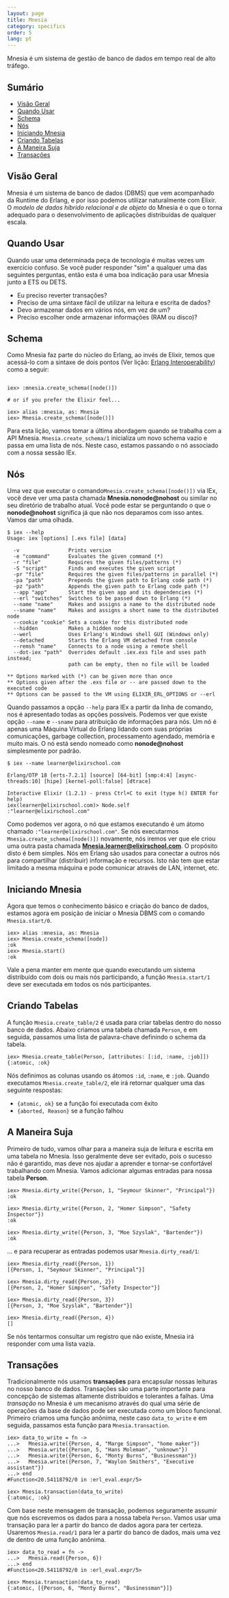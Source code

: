 ```yaml
---
layout: page
title: Mnesia
category: specifics
order: 5
lang: pt
---
```


Mnesia é um sistema de gestão de banco de dados em tempo real de alto tráfego.

## Sumário

- [Visão Geral](#visao-geral)
- [Quando Usar](#quando-usar)
- [Schema](#schema)
- [Nós](#nos)
- [Iniciando Mnesia](#iniciando-mnesia)
- [Criando Tabelas](#criando-tabelas)
- [A Maneira Suja](#a-maneira-suja)
- [Transações](#transacoes)


## <a name="visao-geral"></a> Visão Geral

Mnesia é um sistema de banco de dados (DBMS) que vem acompanhado da Runtime do Erlang, e por isso podemos utilizar naturalmente com Elixir. O *modelo de dados híbrido relacional e de objeto* do Mnesia é o que o torna adequado para o desenvolvimento de aplicações distribuídas de qualquer escala.

## Quando Usar

Quando usar uma determinada peça de tecnologia é muitas vezes um exercício confuso. Se você puder responder "sim" a qualquer uma das seguintes perguntas, então esta é uma boa indicação para usar Mnesia junto a ETS ou DETS.

  - Eu preciso reverter transações?
  - Preciso de uma sintaxe fácil de utilizar na leitura e escrita de dados?
  - Devo armazenar dados em vários nós, em vez de um?
  - Preciso escolher onde armazenar informações (RAM ou disco)?

## Schema

Como Mnesia faz parte do núcleo do Erlang, ao invés de Elixir, temos que acessá-lo com a sintaxe de dois pontos (Ver lição: [Erlang Interoperability](https://elixirschool.com/lessons/advanced/erlang/)) como a seguir:

```shell

iex> :mnesia.create_schema([node()])

# or if you prefer the Elixir feel...

iex> alias :mnesia, as: Mnesia
iex> Mnesia.create_schema([node()])

```

Para esta lição, vamos tomar a última abordagem quando se trabalha com a API Mnesia. `Mnesia.create_schema/1` inicializa um novo schema vazio e passa em uma lista de nós. Neste caso, estamos passando o nó associado com a nossa sessão IEx.

## <a name="nos"></a> Nós

Uma vez que executar o comando`Mnesia.create_schema([node()])` via IEx, você deve ver uma pasta chamada **Mnesia.nonode@nohost** ou similar no seu diretório de trabalho atual. Você pode estar se perguntando o que o **nonode@nohost** significa já que não nos deparamos com isso antes. Vamos dar uma olhada.

```shell
$ iex --help
Usage: iex [options] [.exs file] [data]

  -v                Prints version
  -e "command"      Evaluates the given command (*)
  -r "file"         Requires the given files/patterns (*)
  -S "script"       Finds and executes the given script
  -pr "file"        Requires the given files/patterns in parallel (*)
  -pa "path"        Prepends the given path to Erlang code path (*)
  -pz "path"        Appends the given path to Erlang code path (*)
  --app "app"       Start the given app and its dependencies (*)
  --erl "switches"  Switches to be passed down to Erlang (*)
  --name "name"     Makes and assigns a name to the distributed node
  --sname "name"    Makes and assigns a short name to the distributed node
  --cookie "cookie" Sets a cookie for this distributed node
  --hidden          Makes a hidden node
  --werl            Uses Erlang's Windows shell GUI (Windows only)
  --detached        Starts the Erlang VM detached from console
  --remsh "name"    Connects to a node using a remote shell
  --dot-iex "path"  Overrides default .iex.exs file and uses path instead;
                    path can be empty, then no file will be loaded

** Options marked with (*) can be given more than once
** Options given after the .exs file or -- are passed down to the executed code
** Options can be passed to the VM using ELIXIR_ERL_OPTIONS or --erl
```

Quando passamos a opção `--help` para IEx a partir da linha de comando, nos é apresentado todas as opções possíveis. Podemos ver que existe opção `--name` e `--sname` para atribuição de informações para nós. Um nó é apenas uma Máquina Virtual do Erlang lidando com suas próprias comunicações, garbage collection, processamento agendado, memória e muito mais. O nó está sendo nomeado como **nonode@nohost** simplesmente por padrão.

```shell
$ iex --name learner@elixirschool.com

Erlang/OTP 18 [erts-7.2.1] [source] [64-bit] [smp:4:4] [async-threads:10] [hipe] [kernel-poll:false] [dtrace]

Interactive Elixir (1.2.1) - press Ctrl+C to exit (type h() ENTER for help)
iex(learner@elixirschool.com)> Node.self
:"learner@elixirschool.com"
```

Como podemos ver agora, o nó que estamos executando é um átomo chamado `:"learner@elixirschool.com"`. Se nós executarmos `Mnesia.create_schema([node()])` novamente, nós iremos ver que ele criou uma outra pasta chamada **Mnesia.learner@elixirschool.com**. O propósito disto é bem simples. Nós em Erlang são usados para conectar a outros nós para compartilhar (distribuir) informação e recursos. Isto não tem que estar limitado a mesma máquina e pode comunicar através de LAN, internet, etc.

## Iniciando Mnesia

Agora que temos o conhecimento básico e criação do banco de dados, estamos agora em posição de iniciar o Mnesia DBMS com o comando ```Mnesia.start/0```.

```shell
iex> alias :mnesia, as: Mnesia
iex> Mnesia.create_schema([node])
:ok
iex> Mnesia.start()
:ok
```

Vale a pena manter em mente que quando executando um sistema distribuído com dois ou mais nós participando, a função `Mnesia.start/1` deve ser executada em todos os nós participantes.

## Criando Tabelas

A função `Mnesia.create_table/2` é usada para criar tabelas dentro do nosso banco de dados. Abaixo criamos uma tabela chamada `Person`, e em seguida, passamos uma lista de palavra-chave definindo o schema da tabela.

```shell
iex> Mnesia.create_table(Person, [attributes: [:id, :name, :job]])
{:atomic, :ok}
```
Nós definimos as colunas usando os átomos `:id`, `:name`, e `:job`. Quando executamos `Mnesia.create_table/2`, ele irá retornar qualquer uma das seguinte respostas:

 - `{atomic, ok}` se a função foi executada com êxito
 - `{aborted, Reason}` se a função falhou

## A Maneira Suja

Primeiro de tudo, vamos olhar para a maneira suja de leitura e escrita em uma tabela no Mnesia. Isso geralmente deve ser evitado, pois o sucesso não é garantido, mas deve nos ajudar a aprender e tornar-se confortável trabalhando com Mnesia. Vamos adicionar algumas entradas para nossa tabela **Person**.

```shell
iex> Mnesia.dirty_write({Person, 1, "Seymour Skinner", "Principal"})
:ok

iex> Mnesia.dirty_write({Person, 2, "Homer Simpson", "Safety Inspector"})
:ok

iex> Mnesia.dirty_write({Person, 3, "Moe Szyslak", "Bartender"})
:ok
```

... e para recuperar as entradas podemos usar `Mnesia.dirty_read/1`:

```shell
iex> Mnesia.dirty_read({Person, 1})
[{Person, 1, "Seymour Skinner", "Principal"}]

iex> Mnesia.dirty_read({Person, 2})
[{Person, 2, "Homer Simpson", "Safety Inspector"}]

iex> Mnesia.dirty_read({Person, 3})
[{Person, 3, "Moe Szyslak", "Bartender"}]

iex> Mnesia.dirty_read({Person, 4})
[]
```
Se nós tentarmos consultar um registro que não existe, Mnesia irá responder com uma lista vazia.


## <a name="transacoes"></a> Transações

Tradicionalmente nós usamos **transações** para encapsular nossas leituras no nosso banco de dados. Transações são uma parte importante para concepção de sistemas altamente distribuídos e tolerantes a falhas. Uma *transação* no Mnesia é um mecanismo através do qual uma série de operações da base de dados pode ser executada como um bloco funcional. Primeiro criamos uma função anônima, neste caso `data_to_write` e em seguida, passamos esta função para `Mnesia.transaction`.

```shell
iex> data_to_write = fn ->
...>   Mnesia.write({Person, 4, "Marge Simpson", "home maker"})
...>   Mnesia.write({Person, 5, "Hans Moleman", "unknown"})
...>   Mnesia.write({Person, 6, "Monty Burns", "Businessman"})
...>   Mnesia.write({Person, 7, "Waylon Smithers", "Executive assistant"})
...> end
#Function<20.54118792/0 in :erl_eval.expr/5>

iex> Mnesia.transaction(data_to_write)
{:atomic, :ok}
```
Com base neste mensagem de transação, podemos seguramente assumir que nós escrevemos os dados para a nossa tabela `Person`. Vamos usar uma transação para ler a partir do banco de dados agora para ter certeza. Usaremos `Mnesia.read/1` para ler a partir do banco de dados, mais uma vez de dentro de uma função anônima.

```shell
iex> data_to_read = fn ->
...>   Mnesia.read({Person, 6})
...> end
#Function<20.54118792/0 in :erl_eval.expr/5>

iex> Mnesia.transaction(data_to_read)
{:atomic, [{Person, 6, "Monty Burns", "Businessman"}]}
```
